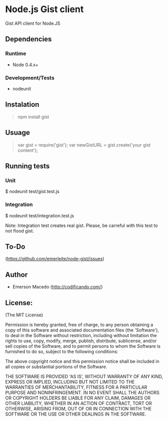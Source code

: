 Node.js Gist client
===================
Gist API client for Node.JS

Dependencies
------------

### Runtime
* Node 0.4.x+

### Development/Tests
* nodeunit

Instalation
-----------
> npm install gist 

Usuage
------
> var gist = require('gist');
> var newGistURL = gist.create('your gist content');

Running tests
-------------

### Unit
$ nodeunit test/gist.test.js

### Integration
$ nodeunit test/integration.test.js

Note: Integration test creates real gist. Please, be carreful with this test to not flood gist.

To-Do
-----
 (<https://github.com/emerleite/node-gist/issues>)

Author
------

* Emerson Macedo (<http://codificando.com/>)

License:
--------

(The MIT License)

Permission is hereby granted, free of charge, to any person obtaining
a copy of this software and associated documentation files (the
'Software'), to deal in the Software without restriction, including
without limitation the rights to use, copy, modify, merge, publish,
distribute, sublicense, and/or sell copies of the Software, and to
permit persons to whom the Software is furnished to do so, subject to
the following conditions:

The above copyright notice and this permission notice shall be
included in all copies or substantial portions of the Software.

THE SOFTWARE IS PROVIDED 'AS IS', WITHOUT WARRANTY OF ANY KIND,
EXPRESS OR IMPLIED, INCLUDING BUT NOT LIMITED TO THE WARRANTIES OF
MERCHANTABILITY, FITNESS FOR A PARTICULAR PURPOSE AND NONINFRINGEMENT.
IN NO EVENT SHALL THE AUTHORS OR COPYRIGHT HOLDERS BE LIABLE FOR ANY
CLAIM, DAMAGES OR OTHER LIABILITY, WHETHER IN AN ACTION OF CONTRACT,
TORT OR OTHERWISE, ARISING FROM, OUT OF OR IN CONNECTION WITH THE
SOFTWARE OR THE USE OR OTHER DEALINGS IN THE SOFTWARE.
